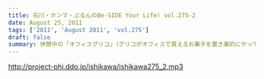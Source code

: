 ```yaml
---
title: 石川・ホンマ・ぶるんのBe-SIDE Your Life! vol.275-2
date: August 25, 2011
tags: ['2011', 'August 2011', 'vol.275']
draft: false
summary: 休憩中の「オフィスグリコ」（グリコがオフィスで買えるお菓子を置き薬的にやっているやつ。）ビーサイメンバーのアイス消費量は半端ありません。NAMAE
---
```


http://project-phi.ddo.jp/ishikawa/ishikawa275_2.mp3
